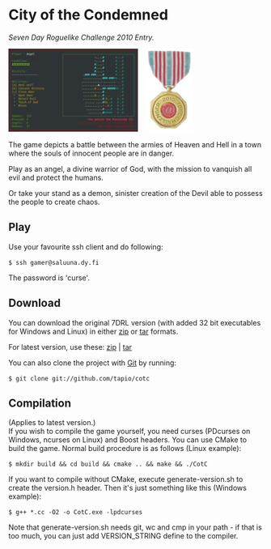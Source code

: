 City of the Condemned
=====================
_Seven Day Roguelike Challenge 2010 Entry._

[![CotC gameplay](pics/cotc_thumb.png "CotC Gameplay Screenshot")](pics/cotc.png)
&nbsp;&nbsp;
[![7DRL Medal](pics/Medal_7DRL_2010_s.png "7DRL 2010 Medal")](http://roguebasin.roguelikedevelopment.org/index.php?title=7DRL_Contest_2010)


The game depicts a battle between the armies of
Heaven and Hell in a town where the souls of
innocent people are in danger.

Play as an angel, a divine warrior of God, with the
mission to vanquish all evil and protect the humans.

Or take your stand as a demon, sinister creation of the Devil
able to possess the people to create chaos.

## Play ##
Use your favourite ssh client and do following:

    $ ssh gamer@saluuna.dy.fi
    
The password is 'curse'.

## Download ##
You can download the original 7DRL version (with added 32 bit executables for Windows and Linux) in either
[zip](http://github.com/tapio/cotc/zipball/7drl "zip") or
[tar](http://github.com/tapio/cotc/tarball/7drl "tar") formats.

For latest version, use these:
[zip](http://github.com/tapio/cotc/zipball/master "zip") |
[tar](http://github.com/tapio/cotc/tarball/master "tar")

You can also clone the project with [Git](http://git-scm.com "Git") by running:

    $ git clone git://github.com/tapio/cotc

## Compilation ##
(Applies to latest version.)  
If you wish to compile the game yourself, you need curses (PDcurses on Windows, ncurses on Linux) and Boost headers. You can use CMake to build the game. Normal build procedure is as follows (Linux example):

    $ mkdir build && cd build && cmake .. && make && ./CotC

If you want to compile without CMake, execute generate-version.sh to create the version.h header. Then it's just something like this (Windows example):

    $ g++ *.cc -O2 -o CotC.exe -lpdcurses

Note that generate-version.sh needs git, wc and cmp in your path - if that is too much, you can just add VERSION_STRING define to the compiler.
